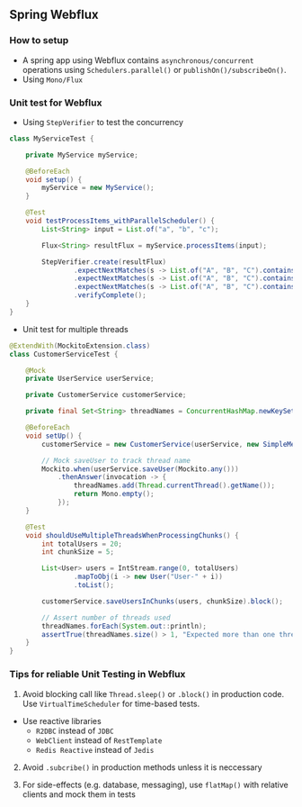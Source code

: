 ## Spring Webflux
### How to setup
- A spring app using Webflux contains `asynchronous/concurrent` operations using `Schedulers.parallel()` or `publishOn()/subscribeOn()`.
- Using `Mono/Flux`
### Unit test for Webflux
- Using `StepVerifier` to test the concurrency
```java
class MyServiceTest {

    private MyService myService;

    @BeforeEach
    void setup() {
        myService = new MyService();
    }

    @Test
    void testProcessItems_withParallelScheduler() {
        List<String> input = List.of("a", "b", "c");

        Flux<String> resultFlux = myService.processItems(input);

        StepVerifier.create(resultFlux)
                .expectNextMatches(s -> List.of("A", "B", "C").contains(s)) // order not guaranteed
                .expectNextMatches(s -> List.of("A", "B", "C").contains(s))
                .expectNextMatches(s -> List.of("A", "B", "C").contains(s))
                .verifyComplete();
    }
}
```
- Unit test for multiple threads
```java
@ExtendWith(MockitoExtension.class)
class CustomerServiceTest {

    @Mock
    private UserService userService;

    private CustomerService customerService;

    private final Set<String> threadNames = ConcurrentHashMap.newKeySet();

    @BeforeEach
    void setUp() {
        customerService = new CustomerService(userService, new SimpleMeterRegistry());

        // Mock saveUser to track thread name
        Mockito.when(userService.saveUser(Mockito.any()))
            .thenAnswer(invocation -> {
                threadNames.add(Thread.currentThread().getName());
                return Mono.empty();
            });
    }

    @Test
    void shouldUseMultipleThreadsWhenProcessingChunks() {
        int totalUsers = 20;
        int chunkSize = 5;

        List<User> users = IntStream.range(0, totalUsers)
                .mapToObj(i -> new User("User-" + i))
                .toList();

        customerService.saveUsersInChunks(users, chunkSize).block();

        // Assert number of threads used
        threadNames.forEach(System.out::println);
        assertTrue(threadNames.size() > 1, "Expected more than one thread to be used");
    }
}

```
### Tips for reliable Unit Testing in Webflux
1. Avoid blocking call like `Thread.sleep()` or `.block()` in production code. Use `VirtualTimeScheduler` for time-based tests.
- Use reactive libraries
    - `R2DBC` instead of `JDBC`
    - `WebClient` instead of `RestTemplate`
    - `Redis Reactive` instead of `Jedis`
2. Avoid `.subcribe()` in production methods unless it is neccessary

3. For side-effects (e.g. database, messaging), use ``flatMap()`` with relative clients and mock them in tests